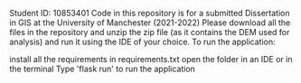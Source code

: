 Student ID: 10853401
Code in this repository is for a submitted Dissertation in GIS at the University of Manchester (2021-2022) Please download all the files in the repository and unzip the zip file (as it contains the DEM used for analysis) and run it using the IDE of your choice. To run the application:

install all the requirements in requirements.txt open the folder in an IDE or in the terminal Type 'flask run' to run the application

